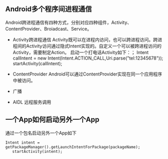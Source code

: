 ## Android多个程序间进程通信

   Android跨进程通信有四种方式，分别对应四种组件，Activity、ContentProvider、Broiadcast、Service。

   * Activity跨进程通信
      Activity既可以在进程内访问，也可以跨进程访问。跨进程间的Activity访问通过隐式Intent实现的。自定义一个可以被跨进程访问的Activity，需要制定Action。
      启动一个打电话Activity如下：；
      Intent  callIntent = new Intent(Intent.ACTION_CALL,Uri.parse("tel:12345678"));
      startActivity(callIntent);
      
* ContentProvider
       Android可以通过ContentProvider实现在同一个应用程序中被访问。
       
* 广播
    
* AIDL 远程服务调用

## 一个App如何启动另外一个App

  通过一个包名启动另外一个App如下
 
```  
Intent intent = getPackageManager().getLaunchIntentForPackage(packageName);
   startActivity(intent);
```

